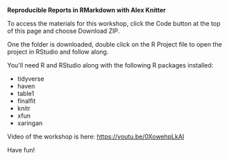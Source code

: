 **Reproducible Reports in RMarkdown with Alex Knitter**

To access the materials for this workshop, click the Code button at the top of this page and choose Download ZIP.

One the folder is downloaded, double click on the R Project file to open the project in RStudio and follow along.

You'll need R and RStudio along with the following R packages installed:

* tidyverse
* haven
* table1
* finalfit
* knitr
* xfun
* xaringan

Video of the workshop is here: https://youtu.be/0XowehpLkAI

Have fun!
